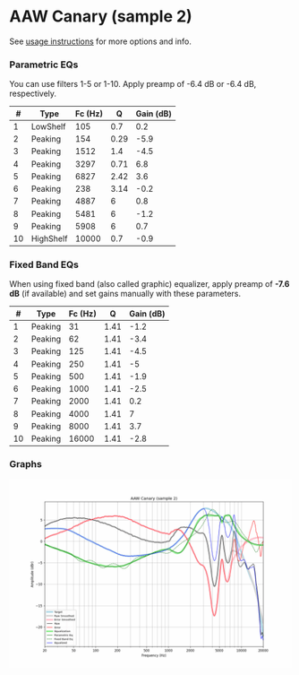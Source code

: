 # AAW Canary (sample 2)
See [usage instructions](https://github.com/jaakkopasanen/AutoEq#usage) for more options and info.

### Parametric EQs
You can use filters 1-5 or 1-10. Apply preamp of -6.4 dB or -6.4 dB, respectively.

|   # | Type      |   Fc (Hz) |    Q |   Gain (dB) |
|-----|-----------|-----------|------|-------------|
|   1 | LowShelf  |       105 | 0.7  |         0.2 |
|   2 | Peaking   |       154 | 0.29 |        -5.9 |
|   3 | Peaking   |      1512 | 1.4  |        -4.5 |
|   4 | Peaking   |      3297 | 0.71 |         6.8 |
|   5 | Peaking   |      6827 | 2.42 |         3.6 |
|   6 | Peaking   |       238 | 3.14 |        -0.2 |
|   7 | Peaking   |      4887 | 6    |         0.8 |
|   8 | Peaking   |      5481 | 6    |        -1.2 |
|   9 | Peaking   |      5908 | 6    |         0.7 |
|  10 | HighShelf |     10000 | 0.7  |        -0.9 |

### Fixed Band EQs
When using fixed band (also called graphic) equalizer, apply preamp of **-7.6 dB** (if available) and set gains manually with these parameters.

|   # | Type    |   Fc (Hz) |    Q |   Gain (dB) |
|-----|---------|-----------|------|-------------|
|   1 | Peaking |        31 | 1.41 |        -1.2 |
|   2 | Peaking |        62 | 1.41 |        -3.4 |
|   3 | Peaking |       125 | 1.41 |        -4.5 |
|   4 | Peaking |       250 | 1.41 |        -5   |
|   5 | Peaking |       500 | 1.41 |        -1.9 |
|   6 | Peaking |      1000 | 1.41 |        -2.5 |
|   7 | Peaking |      2000 | 1.41 |         0.2 |
|   8 | Peaking |      4000 | 1.41 |         7   |
|   9 | Peaking |      8000 | 1.41 |         3.7 |
|  10 | Peaking |     16000 | 1.41 |        -2.8 |

### Graphs
![](./AAW%20Canary%20(sample%202).png)

